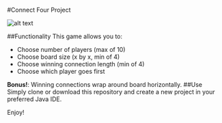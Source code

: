#Connect Four Project

![alt text](http://i.imgur.com/1x3rgT8.png)


##Functionality
This game allows you to:
* Choose number of players (max of 10)
* Choose board size (x by x, min of 4)
* Choose winning connection length (min of 4)
* Choose which player goes first

__Bonus!__: Winning connections wrap around board horizontally.
##Use
Simply clone or download this repository and create a new project in your preferred Java IDE.

Enjoy! 
